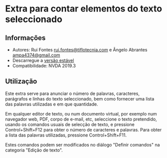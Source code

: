 ﻿# Extra para contar elementos do texto seleccionado

## Informações
* Autores: Rui Fontes <rui.fontes@tiflotecnia.com> e Ângelo Abrantes <ampa4374@gmail.com>
* Descarregue a [versão estável][1]
* Compatibilidade: NVDA 2019.3

## Utilização
Este extra serve para anunciar o número de palavras, caracteres, parágrafos e linhas do texto seleccionado, bem como fornecer uma lista das palavras utilizadas e em que quantidade.

Em qualquer editor de texto, ou num documento virtual, por exemplo num navegador web, PDF, corpo de e-mail, etc, seleccione o texto pretendido, usando os comandos usuais de selecção de texto, e pressione Control+Shift+F12 para obter o número de caracteres e palavras.
Para obter a lista das palavras utilizadas, pressione Control+Shift+F11.

Estes comandos podem ser modificados no diálogo "Definir comandos" na categoria "Edição de texto".

[1]: https://addons.nvda-project.org/files/get.php?file=wc
